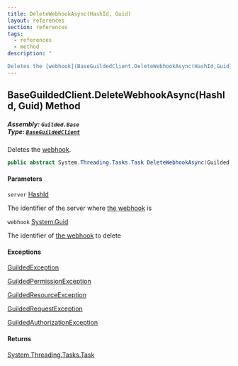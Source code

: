 ```yaml
---
title: DeleteWebhookAsync(HashId, Guid)
layout: references
section: references
tags:
  - references
  - method
description: "

Deletes the [webhook](BaseGuildedClient.DeleteWebhookAsync(HashId,Guid)#Guilded.Base.BaseGuildedClient.DeleteWebhookAsync(Guilded.Base.HashId,Guid).webhook 'Guilded.Base.BaseGuildedClient.DeleteWebhookAsync(Guilded.Base.HashId, Guid).webhook')."
---
```


## BaseGuildedClient.DeleteWebhookAsync(HashId, Guid) Method
##### **Assembly:** `Guilded.Base`<br/>**Type:** [`BaseGuildedClient`](BaseGuildedClient 'Guilded.Base.BaseGuildedClient')

Deletes the [webhook](BaseGuildedClient.DeleteWebhookAsync(HashId,Guid)#Guilded.Base.BaseGuildedClient.DeleteWebhookAsync(Guilded.Base.HashId,Guid).webhook 'Guilded.Base.BaseGuildedClient.DeleteWebhookAsync(Guilded.Base.HashId, Guid).webhook').

```csharp
public abstract System.Threading.Tasks.Task DeleteWebhookAsync(Guilded.Base.HashId server, Guid webhook);
```
#### Parameters

<a name='Guilded.Base.BaseGuildedClient.DeleteWebhookAsync(Guilded.Base.HashId,Guid).server'></a>

`server` [HashId](HashId 'Guilded.Base.HashId')

The identifier of the server where [the webhook](Webhook 'Guilded.Base.Servers.Webhook') is

<a name='Guilded.Base.BaseGuildedClient.DeleteWebhookAsync(Guilded.Base.HashId,Guid).webhook'></a>

`webhook` [System.Guid](https://docs.microsoft.com/en-us/dotnet/api/System.Guid 'System.Guid')

The identifier of [the webhook](Webhook 'Guilded.Base.Servers.Webhook') to delete

#### Exceptions

[GuildedException](GuildedException 'Guilded.Base.GuildedException')

[GuildedPermissionException](GuildedPermissionException 'Guilded.Base.GuildedPermissionException')

[GuildedResourceException](GuildedResourceException 'Guilded.Base.GuildedResourceException')

[GuildedRequestException](GuildedRequestException 'Guilded.Base.GuildedRequestException')

[GuildedAuthorizationException](GuildedAuthorizationException 'Guilded.Base.GuildedAuthorizationException')

#### Returns
[System.Threading.Tasks.Task](https://docs.microsoft.com/en-us/dotnet/api/System.Threading.Tasks.Task 'System.Threading.Tasks.Task')